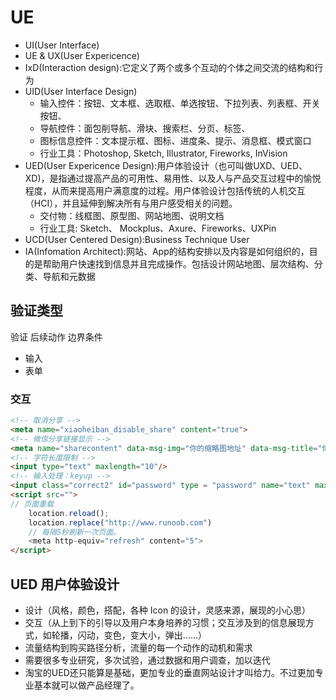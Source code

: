 # UE

* UI(User Interface)
* UE & UX(User Expericence)
* IxD(Interaction design):它定义了两个或多个互动的个体之间交流的结构和行为
* UID(User Interface Design)
    - 输入控件：按钮、文本框、选取框、单选按钮、下拉列表、列表框、开关按钮、
    - 导航控件：面包削导航、滑块、搜索栏、分页、标签、
    - 图标信息控件：文本提示框、图标、进度条、提示、消息框、模式窗口
    - 行业工具：Photoshop, Sketch, Illustrator, Fireworks, InVision
* UED(User Expericence Design):用户体验设计（也可叫做UXD、UED、XD)，是指通过提高产品的可用性、易用性、以及人与产品交互过程中的愉悦程度，从而来提高用户满意度的过程。用户体验设计包括传统的人机交互（HCI），并且延伸到解决所有与用户感受相关的问题。
    - 交付物：线框图、原型图、网站地图、说明文档
    - 行业工具: Sketch、 Mockplus、Axure、Fireworks、UXPin
* UCD(User Centered Design):Business Technique User
* IA(Infomation Architect):网站、App的结构安排以及内容是如何组织的，目的是帮助用户快速找到信息并且完成操作。包括设计网站地图、层次结构、分类、导航和元数据


## 验证类型

验证
后续动作
边界条件

* 输入
* 表单

### 交互

```html
<!-- 取消分享 -->
<meta name="xiaoheiban_disable_share" content="true"> 
<!-- 微信分享链接显示 -->
<meta name="sharecontent" data-msg-img="你的缩略图地址" data-msg-title="你的标题" data-msg-content="你的简介" data-msg-callBack="" data-line-img="你的缩略图地址" data-line-title="你的标题" data-line-callBack=""/>
<!-- 字符长度限制 -->
<input type="text" maxlength="10"/>
<!-- 输入处理：keyup -->
<input class="correct2" id="password" type = "password" name="text" maxlength="16" onchange="value=value.replace(/[^\d]/g,'')" oninput="value=value.replace(/[^\a-\z\A-\Z0-9]/g,'')"  onbeforepaste="clipboardData.setData()"/>
<script src="">
// 页面重载
    location.reload();
    location.replace("http://www.runoob.com")
    // 每隔5秒刷新一次页面。
    <meta http-equiv="refresh" content="5"> 
</script>
```

## UED 用户体验设计

* 设计（风格，颜色，搭配，各种 Icon 的设计，灵感来源，展现的小心思）
* 交互（从上到下的引导以及用户本身培养的习惯；交互涉及到的信息展现方式，如轮播，闪动，变色，变大小，弹出……）
* 流量结构到购买路径分析，流量的每一个动作的动机和需求
* 需要很多专业研究，多次试验，通过数据和用户调查，加以迭代
* 淘宝的UED还只能算是基础，更加专业的垂直网站设计才叫给力。不过更加专业基本就可以做产品经理了。
